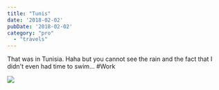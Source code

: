 ```yaml
---
title: "Tunis"
date: '2018-02-02'
pubDate: '2018-02-02'
category: "pro"
  - "travels"
---
```


That was in Tunisia. Haha but you cannot see the rain and the fact that I didn't even had time to swim... #Work

![](https://malparty.cluster010.ovh.net/wp-content/uploads/2018/02/img_20180201_0711402510973793219420884.jpg)
